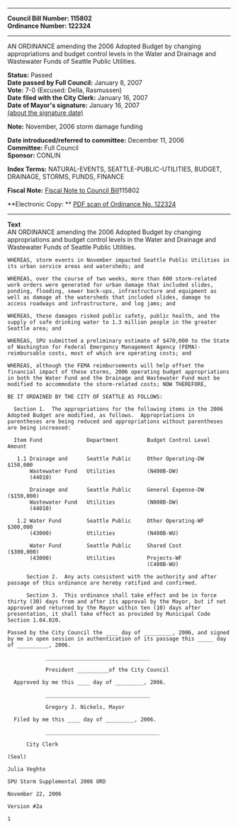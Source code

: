 * * * * *  
  
**Council Bill Number: [](#h0)[](#h2)115802**   
**Ordinance Number: 122324**  
  
* * * * *  
  
AN ORDINANCE amending the 2006 Adopted Budget by changing appropriations and budget control levels in the Water and Drainage and Wastewater Funds of Seattle Public Utilities.  
  
**Status:** Passed   
**Date passed by Full Council:** January 8, 2007   
**Vote:** 7-0 (Excused: Della, Rasmussen)   
**Date filed with the City Clerk:** January 16, 2007   
**Date of Mayor's signature:** January 16, 2007   
[(about the signature date)](/~public/approvaldate.htm)   
  
**Note:** November, 2006 storm damage funding  
  
  
**Date introduced/referred to committee:** December 11, 2006   
**Committee:** Full Council   
**Sponsor:** CONLIN   
  
**Index Terms:** NATURAL-EVENTS, SEATTLE-PUBLIC-UTILITIES, BUDGET, DRAINAGE, STORMS, FUNDS, FINANCE  
  
**Fiscal Note:** [Fiscal Note to Council Bill](http://clerk.seattle.gov/~public/fnote/115802.htm)[](#h1)[](#h3)115802  
  
**Electronic Copy: ** [PDF scan of Ordinance No. 122324](/~archives/Ordinances/Ord_122324.pdf)  
  
* * * * *  
  
**Text**  
    AN ORDINANCE amending the 2006 Adopted Budget by changing  
    appropriations and budget control levels in the Water and Drainage and  
    Wastewater Funds of Seattle Public Utilities.  
  
    WHEREAS, storm events in November impacted Seattle Public Utilities in  
    its urban service areas and watersheds; and  
  
    WHEREAS, over the course of two weeks, more than 600 storm-related  
    work orders were generated for urban damage that included slides,  
    ponding, flooding, sewer back-ups, infrastructure and equipment as  
    well as damage at the watersheds that included slides, damage to  
    access roadways and infrastructure, and log jams; and  
  
    WHEREAS, these damages risked public safety, public health, and the  
    supply of safe drinking water to 1.3 million people in the greater  
    Seattle area; and  
  
    WHEREAS, SPU submitted a preliminary estimate of $470,000 to the State  
    of Washington for Federal Emergency Management Agency (FEMA)-  
    reimbursable costs, most of which are operating costs; and  
  
    WHEREAS, although the FEMA reimbursements will help offset the  
    financial impact of these storms, 2006 operating budget appropriations  
    in both the Water Fund and the Drainage and Wastewater Fund must be  
    modified to accommodate the storm-related costs; NOW THEREFORE,  
  
    BE IT ORDAINED BY THE CITY OF SEATTLE AS FOLLOWS:  
  
      Section 1.  The appropriations for the following items in the 2006  
    Adopted Budget are modified, as follows.  Appropriations in  
    parentheses are being reduced and appropriations without parentheses  
    are being increased:  
  
      Item Fund              Department         Budget Control Level          Amount  
  
       1.1 Drainage and      Seattle Public     Other Operating-DW         $150,000  
           Wastewater Fund   Utilities          (N400B-DW)  
           (44010)  
  
           Drainage and      Seattle Public     General Expense-DW        ($150,000)  
           Wastewater Fund   Utilities          (N000B-DW)  
           (44010)  
  
       1.2 Water Fund        Seattle Public     Other Operating-WF          $300,000  
           (43000)           Utilities          (N400B-WU)  
  
           Water Fund        Seattle Public     Shared Cost               ($300,000)  
           (43000)           Utilities          Projects-WF  
                                                (C400B-WU)  
  
          Section 2.  Any acts consistent with the authority and after  
    passage of this ordinance are hereby ratified and confirmed.  
  
          Section 3.  This ordinance shall take effect and be in force  
    thirty (30) days from and after its approval by the Mayor, but if not  
    approved and returned by the Mayor within ten (10) days after  
    presentation, it shall take effect as provided by Municipal Code  
    Section 1.04.020.  
  
    Passed by the City Council the ____ day of _________, 2006, and signed  
    by me in open session in authentication of its passage this _____ day  
    of __________, 2006.  
  
                _________________________________  
  
                President __________of the City Council  
  
      Approved by me this ____ day of _________, 2006.  
  
                _________________________________  
  
                Gregory J. Nickels, Mayor  
  
      Filed by me this ____ day of _________, 2006.  
  
                ____________________________________  
  
          City Clerk  
  
    (Seal)  
  
    Julia Veghte  
  
    SPU Storm Supplemental 2006 ORD  
  
    November 22, 2006  
  
    Version #2a  
  
    1  
